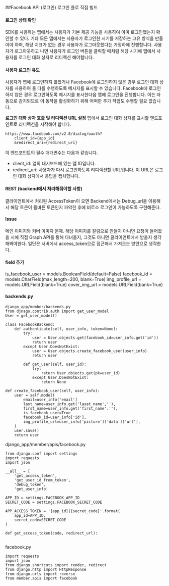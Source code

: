 ##Facebook API (로그인)
로그인 플로 직접 빌드
#### 로그인 상태 확인
SDK를 사용하는 앱에서는 사용자가 기본 제공 기능을 사용하여 이미 로그인했는지 확인할 수 있다. 기타 모든 앱에서는 사용자가 로그인한 시기를 저장하는 고유 방식을 만들어야 하며, 해당 지표가 없는 경우 사용자가 로그아웃했다는 가정하에 진행합니다. 사용자가 로그아웃하고 나면 사용자가 로그인 버튼을 클릭할 때처럼 해당 시기에 앱에서 사용자를 로그인 대화 상자로 리디렉션 해야합니다.

#### 사용자 로그인 유도
사용자가 앱에 로그인하지 않았거나 Facebook에 로그인하지 않은 경우 로그인 대화 상자를 사용하여 둘 다를 수행하도록 메시지를 표시할 수 있습니다. Facebook에 로그인하지 않은 경우 로그인하도록 메시지를 표시한다음 앱에 로그인을 진행합니다. 이는 자동으로 감지되므로 이 동작을 활성화하기 위해 어떠한 추가 작업도 수행할 필요 없습니다.

**로그인 대화 상자 호출 및 리디렉션 URL 설정**
앱에서 로그인 대화 상자를 표시할 엔드포인트로 리디렉션을 시작해야 합니다.

```python3
https://www.facebook.com/v2.8/dialog/oauth?
	client_id={app_id}
	&redirect_uri={redirect_uri}
```
	
이 엔드포인트의 필수 매개변수는 다음과 같습니다.
- client_id: 앱의 대시보드에 있는 앱 ID입니다.
- redirect_uri: 사용자가 다시 로그인하도록 리디렉션할 URL입니다. 이 URL은 로그인 대화 상자에서 응답을 캡처합니다.
#### REST (backend에서 처리해줘야할 사항)
클라이언트에서 처리된 AccessToken이 오면 Backend에서는 Debug_url을 이용해서 해당 토큰이 올바른 토큰인지 파악한 후에 비로소 로그인이 가능하도록 구현해준다.

#### Issue
메인 이미지와 커버 이미지 문제.
해당 이미지를 칼럼으로 만들지 아니면 요청이 들어왔을 시에 직접 Graph API를 통해 다녀올지, 그것도 아니면 클라이언트에서 받을지 생각해봐야한다.
일단은 서버에서 access_token으로 접근해서 가져오는 방안으로 생각한다.

#### field 추가
is_facebook_user = models.BooleanField(default=False)
facebook_id = models.CharField(max_length=200, blank=True)
img_profile_url = models.URLField(blank=True)
cover_img_url = models.URLField(bank=True)

#### backends.py
```python3
django_app/member/backends.py
from djnago.contrib.auth import get_user_model
User = get_user_model()

class FacebookBackend:
	def authenticate(self, user_info, token=None):
		try:
			user = User.objects.get(facebook_id=user_info.get('id'))
			return user
		except User.DoesNotExist:
			user = User.objects.create_facebook_user(user_info)
			return user
			
		def get_user(self, user_id):
			try:
				return User.objects.get(pk=user_id)
			except User.DoesNotExist:
				return None
```

```python3
def create_facebook_user(self, user_info):
	user = self.model(
		email=user_info['email']
		last_name=user_info.get('lasat_name',''),
		first_name=user_info.get('first_name'.''),
		is_facebook_user=True
		facebook_id=user_info['id'],
		img_profile_url=user_info['picture']['data']['url'],
	)
	user.save()
	return user
```

django_app/member/apis/facebook.py
```python3
from django.conf import settings
import requests
import json

__all__ = [
	'get_access_token',
	'get_user_id_from_token',
	'debug_token',
	'get_user_info'

APP_ID = settings.FACEBOOK_APP_ID
SECRET_CODE = settings.FACEBOOK_SECRET_CODE

APP_ACCESS_TOKEN = '{app_id}|{secret_code}'.format(
	app_id=APP_ID,
	secret_code=SECRET_CODE
)

def get_access_token(code, redirect_url):
	
```


facebook.py
```python3
import requests
import json
from django.shortcuts import render, redirect
from django.http import HttpResponse
from django.urls import reverse
from member.apis import facebook
```